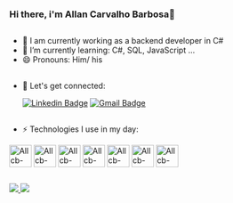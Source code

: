 ### Hi there, i'm Allan Carvalho Barbosa👋

##

- 🔭 I am currently working as a backend developer in C#
- 🌱 I’m currently learning: C#, SQL, JavaScript ...
- 😄 Pronouns: Him/ his

##

- 👯 Let's get connected:

  [![Linkedin Badge](https://img.shields.io/badge/-LinkedIn-blue?style=for-the-badge&logo=linkedin&logoColor=white)](https://www.linkedin.com/in/allan-carvalho-barbosa-023191126/) [![Gmail Badge](https://ssl.gstatic.com/ui/v1/icons/mail/rfr/logo_gmail_lockup_dark_1x_r2.png)](mailto:allancbarbosa@gmail.com)

##

- ⚡  Technologies I use in my day:

<div>
  <img align="center" alt="Allcb-Csharp" heiht="30" width="40" src="https://cdn.jsdelivr.net/gh/devicons/devicon/icons/csharp/csharp-original.svg"/> 
  <img align="center" alt="Allcb-DOT-NET" heiht="30" width="40" src="https://cdn.jsdelivr.net/gh/devicons/devicon/icons/dot-net/dot-net-plain-wordmark.svg"/>
  <img align="center" alt="Allcb-AZURE" heiht="30" width="40" src="https://cdn.jsdelivr.net/gh/devicons/devicon/icons/azure/azure-original.svg"/>
  <img align="center" alt="Allcb-GITLAB" heiht="30" width="40" src="https://cdn.jsdelivr.net/gh/devicons/devicon/icons/gitlab/gitlab-original.svg" />
  <img align="center" alt="Allcb-SQL-SERVE" heiht="30" width="40" src="https://www.freeiconspng.com/uploads/sql-server-icon-png-8.png" />  
  <img align="center" alt="Allcb-HTML" heiht="30" width="40" src="https://cdn.jsdelivr.net/gh/devicons/devicon/icons/html5/html5-original.svg"/>
  <img align="center" alt="Allcb-CSS" heiht="30" width="40" src="https://cdn.jsdelivr.net/gh/devicons/devicon/icons/css3/css3-original.svg"/>
  </div>
  
  ##
  
<div>
  <a href="https://github.com/Allcb">
  <img heiht="180cm" src="https://github-readme-stats.vercel.app/api?username=Allcb&show_icons=true&theme=radical&include_all_commits=true&count_private=true"/>
  <img heiht="180cm" src="https://github-readme-stats.vercel.app/api/top-langs/?username=Allcb&layout=compact&langs_count=16&theme=radical"/>
</div>
  
  ##

<!--
**Allcb/Allcb** is a ✨ _special_ ✨ repository because its `README.md` (this file) appears on your GitHub profile.

Here are some ideas to get you started:

- 🔭 I’m currently working on ...
- 🌱 I’m currently learning ...
- 👯 I’m looking to collaborate on ...
- 🤔 I’m looking for help with ...
- 💬 Ask me about ...
- 📫 How to reach me: ...
- 😄 Pronouns: ...
- ⚡ Fun fact: ...
-->
